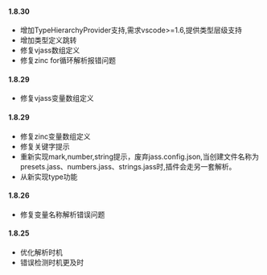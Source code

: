 #### 1.8.30
- 增加TypeHierarchyProvider支持,需求vscode>=1.6,提供类型层级支持
- 增加类型定义跳转
- 修复vjass数组定义
- 修复zinc for循环解析报错问题

#### 1.8.29
- 修复vjass变量数组定义

#### 1.8.29
- 修复zinc变量数组定义
- 修复关键字提示
- 重新实现mark,number,string提示，废弃jass.config.json,当创建文件名称为presets.jass、numbers.jass、strings.jass时,插件会走另一套解析。
- 从新实现type功能

#### 1.8.26
- 修复变量名称解析错误问题
  
#### 1.8.25
- 优化解析时机
- 错误检测时机更及时


